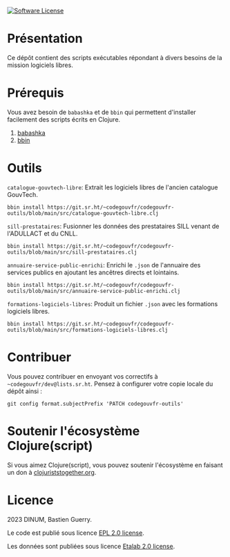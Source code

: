 [![Software License](https://img.shields.io/badge/Licence-EPL%2C%20Licence%20Ouverte-orange.svg?style=flat-square)](https://git.sr.ht/~codegouvfr/codegouvfr-outils/tree/main/item/LICENSE.txt)

# Présentation

Ce dépôt contient des scripts exécutables répondant à divers besoins
de la mission logiciels libres.

# Prérequis

Vous avez besoin de `babashka` et de `bbin` qui permettent d'installer
facilement des scripts écrits en Clojure.

1. [babashka](https://github.com/babashka/babashka#installation)
2. [bbin](https://github.com/babashka/bbin#installation)

# Outils

`catalogue-gouvtech-libre`: Extrait les logiciels libres de l'ancien
catalogue GouvTech.

    bbin install https://git.sr.ht/~codegouvfr/codegouvfr-outils/blob/main/src/catalogue-gouvtech-libre.clj

`sill-prestataires`: Fusionner les données des prestataires SILL
venant de l'ADULLACT et du CNLL.

    bbin install https://git.sr.ht/~codegouvfr/codegouvfr-outils/blob/main/src/sill-prestataires.clj

`annuaire-service-public-enrichi`: Enrichi le `.json` de l'annuaire
des services publics en ajoutant les ancêtres directs et lointains.

    bbin install https://git.sr.ht/~codegouvfr/codegouvfr-outils/blob/main/src/annuaire-service-public-enrichi.clj

`formations-logiciels-libres`: Produit un fichier `.json` avec les
formations logiciels libres.

    bbin install https://git.sr.ht/~codegouvfr/codegouvfr-outils/blob/main/src/formations-logiciels-libres.clj

# Contribuer

Vous pouvez contribuer en envoyant vos correctifs à `~codegouvfr/dev@lists.sr.ht`.  Pensez à configurer votre copie locale du dépôt ainsi :

    git config format.subjectPrefix 'PATCH codegouvfr-outils'

# Soutenir l'écosystème Clojure(script)

Si vous aimez Clojure(script), vous pouvez soutenir l'écosystème en faisant un don à [clojuriststogether.org](https://www.clojuriststogether.org).

# Licence

2023 DINUM, Bastien Guerry.

Le code est publié sous licence [EPL 2.0 license](LICENSES/LICENSE.EPL-2.0.txt).

Les données sont publiées sous licence [Etalab 2.0 license](LICENSES/LICENSE.Etalab-2.0.md).
